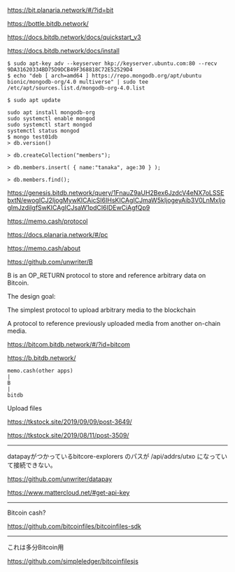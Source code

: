 
https://bit.planaria.network/#/?id=bit

https://bottle.bitdb.network/

https://docs.bitdb.network/docs/quickstart_v3

https://docs.bitdb.network/docs/install

```
$ sudo apt-key adv --keyserver hkp://keyserver.ubuntu.com:80 --recv 9DA31620334BD75D9DCB49F368818C72E52529D4
$ echo "deb [ arch=amd64 ] https://repo.mongodb.org/apt/ubuntu bionic/mongodb-org/4.0 multiverse" | sudo tee /etc/apt/sources.list.d/mongodb-org-4.0.list

$ sudo apt update

sudo apt install mongodb-org
sudo systemctl enable mongod
sudo systemctl start mongod
systemctl status mongod
$ mongo test01db
> db.version()

> db.createCollection("members");

> db.members.insert( { name:"tanaka", age:30 } );

> db.members.find();

```


https://genesis.bitdb.network/query/1FnauZ9aUH2Bex6JzdcV4eNX7oLSSEbxtN/ewogICJ2IjogMywKICAicSI6IHsKICAgICJmaW5kIjogeyAib3V0LnMxIjogImJzdiIgfSwKICAgICJsaW1pdCI6IDEwCiAgfQp9

https://memo.cash/protocol

https://docs.planaria.network/#/pc

https://memo.cash/about


https://github.com/unwriter/B

B is an OP_RETURN protocol to store and reference arbitrary data on Bitcoin.

The design goal:

The simplest protocol to upload arbitrary media to the blockchain

A protocol to reference previously uploaded media from another on-chain media.


https://bitcom.bitdb.network/#/?id=bitcom


https://b.bitdb.network/

```
memo.cash(other apps)
|
B
|
bitdb
```


Upload files

https://tkstock.site/2019/09/09/post-3649/

https://tkstock.site/2019/08/11/post-3509/

------

datapayがつかっているbitcore-explorers のパスが /api/addrs/utxo になっていて接続できない。

https://github.com/unwriter/datapay


https://www.mattercloud.net/#get-api-key

------

Bitcoin cash?

https://github.com/bitcoinfiles/bitcoinfiles-sdk

-----------

これは多分Bitcoin用

https://github.com/simpleledger/bitcoinfilesjs

